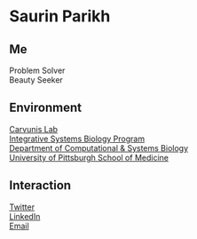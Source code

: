 # Saurin Parikh

## Me

Problem Solver <br>
Beauty Seeker <br>

## Environment

[Carvunis Lab](https://www.csb.pitt.edu/faculty/carvunis/) <br>
[Integrative Systems Biology Program](https://www.isb.pitt.edu) <br>
[Department of Computational & Systems Biology](https://www.csb.pitt.edu) <br>
[University of Pittsburgh School of Medicine](https://www.medschool.pitt.edu) <br>

## Interaction 

[Twitter](https://twitter.com/sauriiiin) <br>
[LinkedIn](https://www.linkedin.com/in/sauriiiin/) <br>
[Email](mailto:sauriiiin@gmail.com) <br>